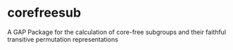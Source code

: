 # corefreesub
A GAP Package for the calculation of core-free subgroups and their faithful transitive permutation representations
